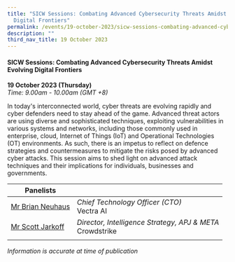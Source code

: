 ```yaml
---
title: "SICW Sessions: Combating Advanced Cybersecurity Threats Amidst Evolving
  Digital Frontiers"
permalink: /events/19-october-2023/sicw-sessions-combating-advanced-cybersecurity-threats/
description: ""
third_nav_title: 19 October 2023
---
```

#### **SICW Sessions: Combating Advanced Cybersecurity Threats Amidst Evolving Digital Frontiers**

**19 October 2023 (Thursday)**  
*Time: 9.00am - 10.00am (GMT +8)*

In today's interconnected world, cyber threats are evolving rapidly and cyber defenders need to stay ahead of the game. Advanced threat actors are using diverse and sophisticated techniques, exploiting vulnerabilities in various systems and networks, including those commonly used in enterprise, cloud, Internet of Things (IoT) and Operational Technologies (OT) environments. As such, there is an impetus to reflect on defence strategies and countermeasures to mitigate the risks posed by advanced cyber attacks. This session aims to shed light on advanced attack techniques and their implications for individuals, businesses and governments.

|**Panelists**          |                                                              |
| -------- | -------- |
| [Mr Brian Neuhaus](/speakers/speaker-brian-neuhaus)  | *Chief Technology Officer (CTO)*<br>Vectra AI      |
| [Mr Scott Jarkoff](/speakers/speaker-scott-jarkoff)  | *Director, Intelligence Strategy, APJ &amp; META*<br>Crowdstrike   
| | |

*Information is accurate at time of publication*
